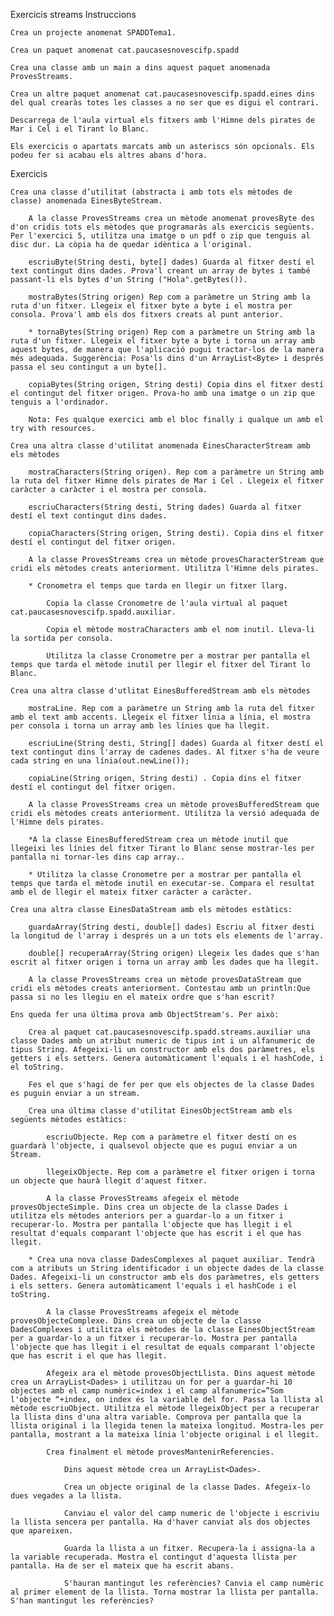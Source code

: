 Exercicis streams
Instruccions

    Crea un projecte anomenat SPADDTema1.

    Crea un paquet anomenat cat.paucasesnovescifp.spadd

    Crea una classe amb un main a dins aquest paquet anomenada ProvesStreams.

    Crea un altre paquet anomenat cat.paucasesnovescifp.spadd.eines dins del qual crearàs totes les classes a no ser que es digui el contrari.

    Descarrega de l'aula virtual els fitxers amb l'Himne dels pirates de Mar i Cel i el Tirant lo Blanc.

    Els exercicis o apartats marcats amb un asteriscs són opcionals. Els podeu fer si acabau els altres abans d'hora.

Exercicis

    Crea una classe d’utilitat (abstracta i amb tots els mètodes de classe) anomenada EinesByteStream.

        A la classe ProvesStreams crea un mètode anomenat provesByte des d'on cridis tots els mètodes que programaràs als exercicis següents. Per l'exercici 5, utilitza una imatge o un pdf o zip que tenguis al disc dur. La còpia ha de quedar idèntica a l'original.

        escriuByte(String desti, byte[] dades) Guarda al fitxer destí el text contingut dins dades. Prova'l creant un array de bytes i també passant-li els bytes d'un String ("Hola".getBytes()).

        mostraBytes(String origen) Rep com a paràmetre un String amb la ruta d'un fitxer. Llegeix el fitxer byte a byte i el mostra per consola. Prova'l amb els dos fitxers creats al punt anterior.

        * tornaBytes(String origen) Rep com a paràmetre un String amb la ruta d'un fitxer. Llegeix el fitxer byte a byte i torna un array amb aquest bytes, de manera que l'aplicació pugui tractar-los de la manera més adequada. Suggerència: Posa'ls dins d'un ArrayList<Byte> i després passa el seu contingut a un byte[].

        copiaBytes(String origen, String desti) Copia dins el fitxer destí el contingut del fitxer origen. Prova-ho amb una imatge o un zip que tenguis a l'ordinador.

        Nota: Fes qualque exercici amb el bloc finally i qualque un amb el try with resources.

    Crea una altra classe d'utilitat anomenada EinesCharacterStream amb els mètodes

        mostraCharacters(String origen). Rep com a paràmetre un String amb la ruta del fitxer Himne dels pirates de Mar i Cel . Llegeix el fitxer caràcter a caràcter i el mostra per consola.

        escriuCharacters(String desti, String dades) Guarda al fitxer destí el text contingut dins dades.

        copiaCharacters(String origen, String desti). Copia dins el fitxer destí el contingut del fitxer origen.

        A la classe ProvesStreams crea un mètode provesCharacterStream que cridi els mètodes creats anteriorment. Utilitza l'Himne dels pirates.

        * Cronometra el temps que tarda en llegir un fitxer llarg.

            Copia la classe Cronometre de l'aula virtual al paquet cat.paucasesnovescifp.spadd.auxiliar.

            Copia el mètode mostraCharacters amb el nom inutil. Lleva-li la sortida per consola.

            Utilitza la classe Cronometre per a mostrar per pantalla el temps que tarda el mètode inutil per llegir el fitxer del Tirant lo Blanc.

    Crea una altra classe d'utlitat EinesBufferedStream amb els mètodes

        mostraLine. Rep com a paràmetre un String amb la ruta del fitxer amb el text amb accents. Llegeix el fitxer línia a línia, el mostra per consola i torna un array amb les línies que ha llegit.

        escriuLine(String desti, String[] dades) Guarda al fitxer destí el text contingut dins l'array de cadenes dades. Al fitxer s'ha de veure cada string en una línia(out.newLine());

        copiaLine(String origen, String desti) . Copia dins el fitxer destí el contingut del fitxer origen.

        A la classe ProvesStreams crea un mètode provesBufferedStream que cridi els mètodes creats anteriorment. Utilitza la versió adequada de l'Himne dels pirates.

        *A la classe EinesBufferedStream crea un mètode inutil que llegeixi les línies del fitxer Tirant lo Blanc sense mostrar-les per pantalla ni tornar-les dins cap array..

        * Utilitza la classe Cronometre per a mostrar per pantalla el temps que tarda el mètode inutil en executar-se. Compara el resultat amb el de llegir el mateix fitxer caràcter a caràcter.

    Crea una altra classe EinesDataStream amb els mètodes estàtics:

        guardaArray(String desti, double[] dades) Escriu al fitxer desti la longitud de l'array i després un a un tots els elements de l'array.

        double[] recuperaArray(String origen) Llegeix les dades que s'han escrit al fitxer origen i torna un array amb les dades que ha llegit.

        A la classe ProvesStreams crea un mètode provesDataStream que cridi els mètodes creats anteriorment. Contestau amb un println:Que passa si no les llegiu en el mateix ordre que s'han escrit?

    Ens queda fer una última prova amb ObjectStream's. Per això:

        Crea al paquet cat.paucasesnovescifp.spadd.streams.auxiliar una classe Dades amb un atribut numeric de tipus int i un alfanumeric de tipus String. Afegeixi-li un constructor amb els dos paràmetres, els getters i els setters. Genera automàticament l'equals i el hashCode, i el toString.

        Fes el que s'hagi de fer per que els objectes de la classe Dades es puguin enviar a un stream.

        Crea una última classe d'utilitat EinesObjectStream amb els següents mètodes estàtics:

            escriuObjecte. Rep com a paràmetre el fitxer destí on es guardarà l'objecte, i qualsevol objecte que es pugui enviar a un Stream.

            llegeixObjecte. Rep com a paràmetre el fitxer origen i torna un objecte que haurà llegit d'aquest fitxer.

            A la classe ProvesStreams afegeix el mètode provesObjecteSimple. Dins crea un objecte de la classe Dades i utilitza els mètodes anteriors per a guardar-lo a un fitxer i recuperar-lo. Mostra per pantalla l'objecte que has llegit i el resultat d'equals comparant l'objecte que has escrit i el que has llegit.

        * Crea una nova classe DadesComplexes al paquet auxiliar. Tendrà com a atributs un String identificador i un objecte dades de la classe Dades. Afegeixi-li un constructor amb els dos paràmetres, els getters i els setters. Genera automàticament l'equals i el hashCode i el toString.

            A la classe ProvesStreams afegeix el mètode provesObjecteComplexe. Dins crea un objecte de la classe DadesComplexes i utilitza els mètodes de la classe EinesObjectStream per a guardar-lo a un fitxer i recuperar-lo. Mostra per pantalla l'objecte que has llegit i el resultat de equals comparant l'objecte que has escrit i el que has llegit.

            Afegeix ara el mètode provesObjectLlista. Dins aquest mètode crea un ArrayList<Dades> i utilitzau un for per a guardar-hi 10 objectes amb el camp numèric=index i el camp alfanumeric=”Som l'objecte “+index, on index és la variable del for. Passa la llista al mètode escriuObject. Utilitza el mètode llegeixObject per a recuperar la llista dins d'una altra variable. Comprova per pantalla que la llista original i la llegida tenen la mateixa longitud. Mostra-les per pantalla, mostrant a la mateixa línia l'objecte original i el llegit.

            Crea finalment el mètode provesMantenirReferencies.

                Dins aquest mètode crea un ArrayList<Dades>.

                Crea un objecte original de la classe Dades. Afegeix-lo dues vegades a la llista.

                Canviau el valor del camp numeric de l'objecte i escriviu la llista sencera per pantalla. Ha d'haver canviat als dos objectes que apareixen.

                Guarda la llista a un fitxer. Recupera-la i assigna-la a la variable recuperada. Mostra el contingut d'aquesta llista per pantalla. Ha de ser el mateix que ha escrit abans.

                S'hauran mantingut les referències? Canvia el camp numèric al primer element de la llista. Torna mostrar la llista per pantalla. S'han mantingut les referències?